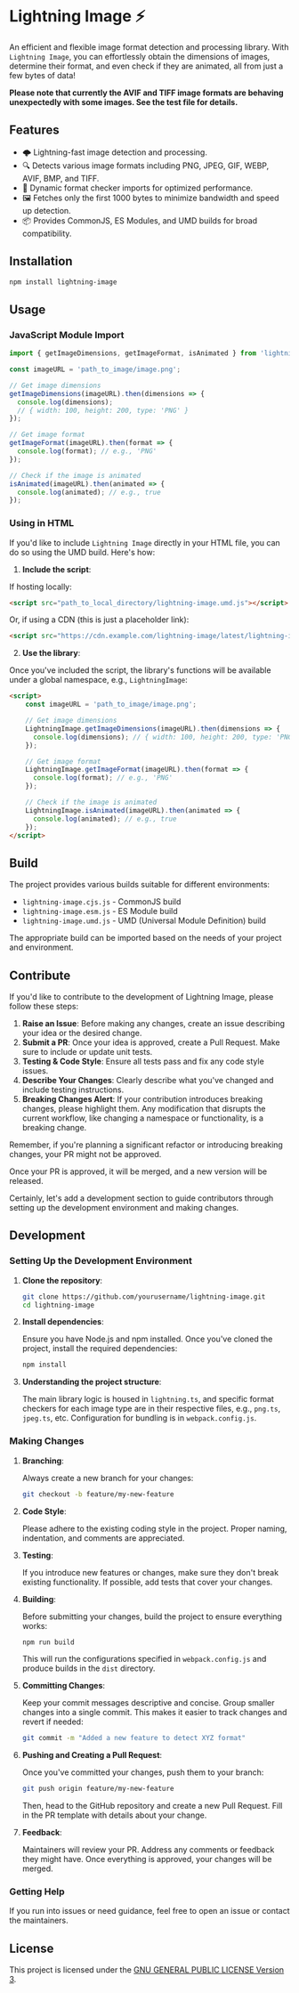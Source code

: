 # Lightning Image ⚡️

An efficient and flexible image format detection and processing library. With `Lightning Image`, you can effortlessly obtain the dimensions of images, determine their format, and even check if they are animated, all from just a few bytes of data!

**Please note that currently the AVIF and TIFF image formats are behaving unexpectedly with some images. See the test file for details.**

## Features
- 🌩️ Lightning-fast image detection and processing.
- 🔍 Detects various image formats including PNG, JPEG, GIF, WEBP, AVIF, BMP, and TIFF.
- 🔄 Dynamic format checker imports for optimized performance.
- 🖼️ Fetches only the first 1000 bytes to minimize bandwidth and speed up detection.
- 📦 Provides CommonJS, ES Modules, and UMD builds for broad compatibility.

## Installation

```bash
npm install lightning-image
```

## Usage

### JavaScript Module Import

```javascript
import { getImageDimensions, getImageFormat, isAnimated } from 'lightning-image';

const imageURL = 'path_to_image/image.png';

// Get image dimensions
getImageDimensions(imageURL).then(dimensions => {
  console.log(dimensions);
  // { width: 100, height: 200, type: 'PNG' }
});

// Get image format
getImageFormat(imageURL).then(format => {
  console.log(format); // e.g., 'PNG'
});

// Check if the image is animated
isAnimated(imageURL).then(animated => {
  console.log(animated); // e.g., true
});
```

### Using in HTML

If you'd like to include `Lightning Image` directly in your HTML file, you can do so using the UMD build. Here's how:

1. **Include the script**:

If hosting locally:
```html
<script src="path_to_local_directory/lightning-image.umd.js"></script>
```

Or, if using a CDN (this is just a placeholder link):
```html
<script src="https://cdn.example.com/lightning-image/latest/lightning-image.umd.js"></script>
```

2. **Use the library**:

Once you've included the script, the library's functions will be available under a global namespace, e.g., `LightningImage`:

```html
<script>
    const imageURL = 'path_to_image/image.png';

    // Get image dimensions
    LightningImage.getImageDimensions(imageURL).then(dimensions => {
      console.log(dimensions); // { width: 100, height: 200, type: 'PNG' }
    });

    // Get image format
    LightningImage.getImageFormat(imageURL).then(format => {
      console.log(format); // e.g., 'PNG'
    });

    // Check if the image is animated
    LightningImage.isAnimated(imageURL).then(animated => {
      console.log(animated); // e.g., true
    });
</script>
```

## Build

The project provides various builds suitable for different environments:

- `lightning-image.cjs.js` - CommonJS build
- `lightning-image.esm.js` - ES Module build
- `lightning-image.umd.js` - UMD (Universal Module Definition) build

The appropriate build can be imported based on the needs of your project and environment.

## Contribute

If you'd like to contribute to the development of Lightning Image, please follow these steps:

1. **Raise an Issue**: Before making any changes, create an issue describing your idea or the desired change.
2. **Submit a PR**: Once your idea is approved, create a Pull Request. Make sure to include or update unit tests.
3. **Testing & Code Style**: Ensure all tests pass and fix any code style issues.
4. **Describe Your Changes**: Clearly describe what you've changed and include testing instructions.
5. **Breaking Changes Alert**: If your contribution introduces breaking changes, please highlight them. Any modification that disrupts the current workflow, like changing a namespace or functionality, is a breaking change.

Remember, if you're planning a significant refactor or introducing breaking changes, your PR might not be approved.

Once your PR is approved, it will be merged, and a new version will be released.

Certainly, let's add a development section to guide contributors through setting up the development environment and making changes.

## Development

### Setting Up the Development Environment

1. **Clone the repository**:

    ```bash
    git clone https://github.com/yourusername/lightning-image.git
    cd lightning-image
    ```

2. **Install dependencies**:

    Ensure you have Node.js and npm installed. Once you've cloned the project, install the required dependencies:

    ```bash
    npm install
    ```

3. **Understanding the project structure**:

    The main library logic is housed in `lightning.ts`, and specific format checkers for each image type are in their respective files, e.g., `png.ts`, `jpeg.ts`, etc. Configuration for bundling is in `webpack.config.js`.

### Making Changes

1. **Branching**:

    Always create a new branch for your changes:

    ```bash
    git checkout -b feature/my-new-feature
    ```

2. **Code Style**:

    Please adhere to the existing coding style in the project. Proper naming, indentation, and comments are appreciated.

3. **Testing**:

    If you introduce new features or changes, make sure they don't break existing functionality. If possible, add tests that cover your changes.

4. **Building**:

    Before submitting your changes, build the project to ensure everything works:

    ```bash
    npm run build
    ```

    This will run the configurations specified in `webpack.config.js` and produce builds in the `dist` directory.

5. **Committing Changes**:

    Keep your commit messages descriptive and concise. Group smaller changes into a single commit. This makes it easier to track changes and revert if needed:

    ```bash
    git commit -m "Added a new feature to detect XYZ format"
    ```

6. **Pushing and Creating a Pull Request**:

    Once you've committed your changes, push them to your branch:

    ```bash
    git push origin feature/my-new-feature
    ```

    Then, head to the GitHub repository and create a new Pull Request. Fill in the PR template with details about your change.

7. **Feedback**:

    Maintainers will review your PR. Address any comments or feedback they might have. Once everything is approved, your changes will be merged.

### Getting Help

If you run into issues or need guidance, feel free to open an issue or contact the maintainers.

## License

This project is licensed under the [GNU GENERAL PUBLIC LICENSE Version 3](./LICENSE).
